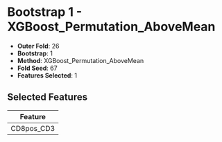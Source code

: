 # Bootstrap 1 - XGBoost_Permutation_AboveMean

- **Outer Fold**: 26
- **Bootstrap**: 1
- **Method**: XGBoost_Permutation_AboveMean
- **Fold Seed**: 67
- **Features Selected**: 1

## Selected Features

| Feature |
|---------|
| CD8pos_CD3 |
